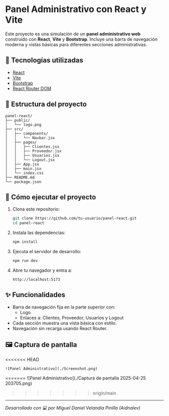 # Panel Administrativo con React y Vite

Este proyecto es una simulación de un **panel administrativo web** construido con **React**, **Vite** y **Bootstrap**. Incluye una barra de navegación moderna y vistas básicas para diferentes secciones administrativas.

## 🔧 Tecnologías utilizadas

- [React](https://reactjs.org/)
- [Vite](https://vitejs.dev/)
- [Bootstrap](https://getbootstrap.com/)
- [React Router DOM](https://reactrouter.com/)

## 📁 Estructura del proyecto

```
panel-react/
├── public/
│   └── logo.png
├── src/
│   ├── components/
│   │   └── Navbar.jsx
│   ├── pages/
│   │   ├── Clientes.jsx
│   │   ├── Proveedor.jsx
│   │   ├── Usuarios.jsx
│   │   └── Logout.jsx
│   ├── App.jsx
│   ├── main.jsx
│   └── index.css
├── README.md
└── package.json
```

## 🚀 Cómo ejecutar el proyecto

1. Clona este repositorio:
   ```bash
   git clone https://github.com/tu-usuario/panel-react.git
   cd panel-react
   ```

2. Instala las dependencias:
   ```bash
   npm install
   ```

3. Ejecuta el servidor de desarrollo:
   ```bash
   npm run dev
   ```

4. Abre tu navegador y entra a:
   ```
   http://localhost:5173
   ```

## ✨ Funcionalidades

- Barra de navegación fija en la parte superior con:
  - Logo
  - Enlaces a: Clientes, Proveedor, Usuarios y Logout
- Cada sección muestra una vista básica con estilo.
- Navegación sin recarga usando React Router.

## 🖼 Captura de pantalla


<<<<<<< HEAD
```
![Panel Administrativo](./Screenshot.png)
```
=======
![Panel Administrativo](./Captura de pantalla 2025-04-25 203705.png)

>>>>>>> origin/main

---

_Desarrollado con 💻 por Miguel Daniel Velandia Pinilla (Aidnalev)_
